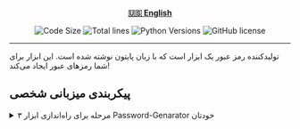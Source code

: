 <div align="center">

[**🇺🇸 English**](README.md)
</div>

<p align="center">
    <img src="https://img.shields.io/github/languages/code-size/robonamari/Password-Genarator?style=flat" alt="Code Size">
    <img src="https://tokei.rs/b1/github/robonamari/Password-Genarator?style=flat" alt="Total lines">
    <img src="https://img.shields.io/badge/python-%5E3.7-blue" alt="Python Versions">
    <img src="https://img.shields.io/github/license/robonamari/Password-Genarator" alt="GitHub license">
</p>

---

تولیدکننده رمز عبور یک ابزار است که با زبان پایتون نوشته شده است. این ابزار برای شما رمزهای عبور ایجاد می‌کند!  


## پیکربندی میزبانی شخصی  
<details>  
<summary>۳ مرحله برای راه‌اندازی ابزار Password-Genarator خودتان</summary>

### ۱. کلون کردن مخزن
```bash
git clone https://github.com/robonamari/Password-Genarator
```

### **۲. نصب پایتون**  
پایتون نسخه ۳.۷ یا بالاتر را نصب کنید. نیازی به وابستگی‌های اضافی نیست.  

### **۳. اجرای اسکریپت**
```bash
python index.py
```

### تمام!  
اسکریپت شما به‌طور کامل پیکربندی شده و آماده اجرا است!

</details>
